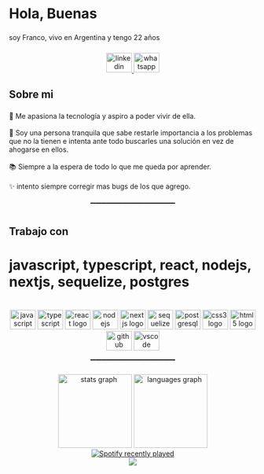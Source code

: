 <h1 align="left">Hola, Buenas</h1>

###

<p align="left">soy Franco, vivo en Argentina y tengo 22 años</p>

###


###
<div align="center">
  <a href="https://www.linkedin.com/in/franco-garc%C3%ADa-040320199/" target="_blank">
    <img src="https://raw.githubusercontent.com/maurodesouza/profile-readme-generator/master/src/assets/icons/social/linkedin/default.svg" width="52" height="40" alt="linkedin logo"  />
  </a>
  <a href="https://wa.me/5491137734776" target="_blank">
    <img src="https://raw.githubusercontent.com/maurodesouza/profile-readme-generator/master/src/assets/icons/social/whatsapp/default.svg" width="52" height="40" alt="whatsapp logo"  />
  </a>
</div>


<h2 align="left">Sobre mi</h2>

###

<p align="left">🎯 Me apasiona la tecnología y aspiro a poder vivir de ella.<br><br>🎲 Soy una persona tranquila que sabe restarle importancia a los problemas que no la tienen e intenta ante todo buscarles una solución en vez de ahogarse en ellos.<br><br>📚 Siempre a la espera de todo lo que me queda por aprender.<br><br>✨ intento siempre corregir mas bugs de los que agrego.</p>

###
<p align="center">▔▔▔▔▔▔▔▔▔▔▔▔▔▔▔▔</p>


###

<h2 align="left">Trabajo con</h2>
<h1 align="left">javascript, typescript, react, nodejs, nextjs, sequelize, postgres </h1>

###

<br clear="both">

<div align="center">
  <img src="https://cdn.jsdelivr.net/gh/devicons/devicon/icons/javascript/javascript-original.svg" height="40" width="52" alt="javascript logo"  />
  <img src="https://cdn.jsdelivr.net/gh/devicons/devicon/icons/typescript/typescript-original.svg" height="40" width="52" alt="typescript logo"  />
  <img src="https://cdn.jsdelivr.net/gh/devicons/devicon/icons/react/react-original.svg" height="40" width="52" alt="react logo"  />
  <img src="https://cdn.jsdelivr.net/gh/devicons/devicon/icons/nodejs/nodejs-original.svg" height="40" width="52" alt="nodejs logo"  />
  <img src="https://cdn.jsdelivr.net/gh/devicons/devicon/icons/nextjs/nextjs-original.svg" height="40" width="52" alt="nextjs logo"  />
  <img src="https://cdn.jsdelivr.net/gh/devicons/devicon/icons/sequelize/sequelize-original.svg" height="40" width="52" alt="sequelize logo"  />
  <img src="https://cdn.jsdelivr.net/gh/devicons/devicon/icons/postgresql/postgresql-original.svg" height="40" width="52" alt="postgresql logo"  />
  <img src="https://cdn.jsdelivr.net/gh/devicons/devicon/icons/css3/css3-original.svg" height="40" width="52" alt="css3 logo"  />
  <img src="https://cdn.jsdelivr.net/gh/devicons/devicon/icons/html5/html5-original.svg" height="40" width="52" alt="html5 logo"  />
  <img src="https://cdn.jsdelivr.net/gh/devicons/devicon/icons/github/github-original.svg" height="40" width="52" alt="github logo"  />
  <img src="https://cdn.jsdelivr.net/gh/devicons/devicon/icons/vscode/vscode-original.svg" height="40" width="52" alt="vscode logo"  />
</div>

<p align="center">▔▔▔▔▔▔▔▔▔▔▔▔▔▔▔▔</p>


<div align="center">
  <img src="https://github-readme-stats.vercel.app/api?hide_title=false&hide_rank=false&show_icons=true&include_all_commits=true&count_private=true&disable_animations=false&theme=calm&locale=es&hide_border=true&username=dakkai" height="150" alt="stats graph"  />
  <img src="https://github-readme-stats.vercel.app/api/top-langs?locale=es&hide_title=false&layout=default &card_width=320&langs_count=5&theme=calm&hide_border=true&username=dakkai" height="150" alt="languages graph"  />
</div>


<div align="center">
  <a href="https://open.spotify.com/user/31kqjhca5drsa6scwog44a4pdnq4">
    <img src="https://spotify-recently-played-readme.vercel.app/api?user=31kqjhca5drsa6scwog44a4pdnq4&count=5" alt="Spotify recently played"  />
  </a>
</div>

<div align="center">
  <img src="https://visitor-badge.laobi.icu/badge?page_id=dakkai.dakkai&right_color=darkcyan"  />
</div>

